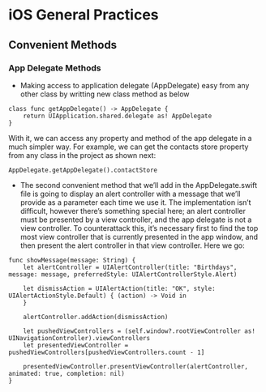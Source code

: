 # iOS General Practices


## Convenient Methods

### App Delegate Methods

 - Making access to application delegate (AppDelegate) easy from any other class by writting new class method as below 

````
class func getAppDelegate() -> AppDelegate {
	return UIApplication.shared.delegate as! AppDelegate
}

````

With it, we can access any property and method of the app delegate in a much simpler way. For example, we can get the contacts store property from any class in the project as shown next:

````
AppDelegate.getAppDelegate().contactStore
````
 
 - The second convenient method that we’ll add in the AppDelegate.swift file is going to display an alert controller with a message that we’ll provide as a parameter each time we use it. The implementation isn’t difficult, however there’s something special here; an alert controller must be presented by a view controller, and the app delegate is not a view controller. To counterattack this, it’s necessary first to find the top most view controller that is currently presented in the app window, and then present the alert controller in that view controller. Here we go:

````
func showMessage(message: String) {
    let alertController = UIAlertController(title: "Birthdays", message: message, preferredStyle: UIAlertControllerStyle.Alert)
 
    let dismissAction = UIAlertAction(title: "OK", style: UIAlertActionStyle.Default) { (action) -> Void in
    }
 
    alertController.addAction(dismissAction)
 
    let pushedViewControllers = (self.window?.rootViewController as! UINavigationController).viewControllers
    let presentedViewController = pushedViewControllers[pushedViewControllers.count - 1]
 
    presentedViewController.presentViewController(alertController, animated: true, completion: nil)
}
````
